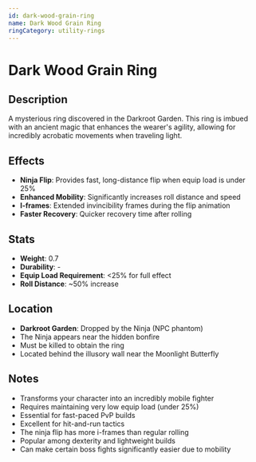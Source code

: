 ```yaml
---
id: dark-wood-grain-ring
name: Dark Wood Grain Ring
ringCategory: utility-rings
---
```


# Dark Wood Grain Ring

## Description
A mysterious ring discovered in the Darkroot Garden. This ring is imbued with an ancient magic that enhances the wearer's agility, allowing for incredibly acrobatic movements when traveling light.

## Effects
- **Ninja Flip**: Provides fast, long-distance flip when equip load is under 25%
- **Enhanced Mobility**: Significantly increases roll distance and speed
- **I-frames**: Extended invincibility frames during the flip animation
- **Faster Recovery**: Quicker recovery time after rolling

## Stats
- **Weight**: 0.7
- **Durability**: -
- **Equip Load Requirement**: <25% for full effect
- **Roll Distance**: ~50% increase

## Location
- **Darkroot Garden**: Dropped by the Ninja (NPC phantom)
- The Ninja appears near the hidden bonfire
- Must be killed to obtain the ring
- Located behind the illusory wall near the Moonlight Butterfly

## Notes
- Transforms your character into an incredibly mobile fighter
- Requires maintaining very low equip load (under 25%)
- Essential for fast-paced PvP builds
- Excellent for hit-and-run tactics
- The ninja flip has more i-frames than regular rolling
- Popular among dexterity and lightweight builds
- Can make certain boss fights significantly easier due to mobility